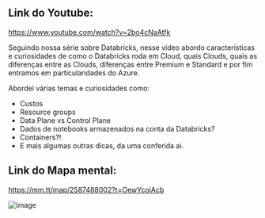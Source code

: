 ## Link do Youtube:
<https://www.youtube.com/watch?v=2bo4cNaAtfk>

Seguindo nossa série sobre Databricks, nesse vídeo abordo características e curiosidades de como o Databricks roda em Cloud, quais Clouds, quais as diferenças entre as Clouds, diferenças entre Premium e Standard e por fim entramos em particularidades do Azure.

Abordei várias temas e curiosidades como:
- Custos
- Resource groups
- Data Plane vs Control Plane
- Dados de notebooks armazenados na conta da Databricks? 
- Containers?!
- E mais algumas outras dicas, da uma conferida ai.

## Link do Mapa mental:
<https://mm.tt/map/2587488002?t=OewYcoiAcb>

![image](https://user-images.githubusercontent.com/69867503/217404643-d2521c3f-ff57-467c-adf3-c79255a2affa.png)
